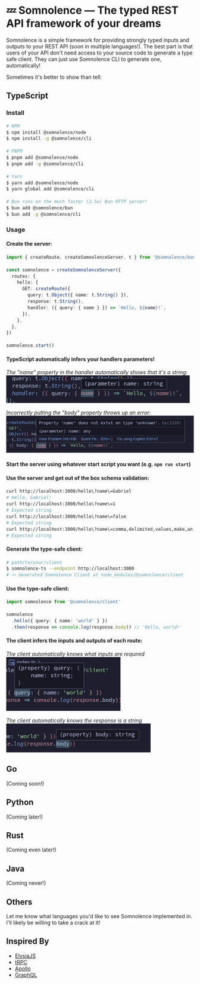 # 💤 Somnolence — The typed REST API framework of your dreams

Somnolence is a simple framework for providing strongly typed inputs and outputs to your REST API (soon in multiple languages!). The best part is that users of your API don't need access to your source code to generate a type safe client. They can just use Somnolence CLI to generate one, automatically!

Sometimes it's better to show than tell:

## TypeScript
### Install
```bash
# NPM
$ npm install @somnolence/node
$ npm install -g @somnolence/cli

# PNPM
$ pnpm add @somnolence/node
$ pnpm add -g @somnolence/cli

# Yarn
$ yarn add @somnolence/node
$ yarn global add @somnolence/cli

# Bun runs on the much faster (2.5x) Bun HTTP server!
$ bun add @somnolence/bun
$ bun add -g @somnolence/cli
```

### Usage
#### Create the server:
```typescript
import { createRoute, createSomnolenceServer, t } from '@somnolence/bun' // Or @somnolence/node

const somnolence = createSomnolenceServer({
  routes: {
    hello: {
      GET: createRoute({
        query: t.Object({ name: t.String() }),
        response: t.String(),
        handler: ({ query: { name } }) => `Hello, ${name}!`,
      }),
    },
  },
})

somnolence.start()
```

#### TypeScript automatically infers your handlers parameters!
_The "name" property in the handler automatically shows that it's a string:_<br />
![The "name" property in the handler automatically shows that it's a string](.images/inference1.png)

_Incorrectly putting the "body" property throws up an error:_<br />
![Incorrectly putting the "body" property throws up an error](.images/inference2.png)

#### Start the server using whatever start script you want (e.g. `npm run start`)

#### Use the server and get out of the box schema validation:
```bash
curl http://localhost:3000/hello\?name\=Gabriel
# Hello, Gabriel!
curl http://localhost:3000/hello\?name\=1
# Expected string
curl http://localhost:3000/hello\?name\=false
# Expected string
curl http://localhost:3000/hello\?name\=comma,delimited,values,make,an,array
# Expected string
```

#### Generate the type-safe client:
```bash
# path/to/your/client
$ somnolence-ts --endpoint http://localhost:3000
# 💤 Generated Somnolence Client at node_modules/@somnolence/client
```

#### Use the type-safe client:
```typescript
import somnolence from '@somnolence/client'

somnolence
  .hello({ query: { name: 'world' } })
  .then(response => console.log(response.body)) // 'Hello, world!'
```

#### The client infers the inputs and outputs of each route:
_The client automatically knows what inputs are required_<br />
![The client automatically knows what inputs are required](.images/inference3.png)

_The client automatically knows the response is a string_<br />
![The client automatically knows the response is a string](.images/inference4.png)

## Go
(Coming soon!)

## Python
(Coming later!)

## Rust
(Coming even later!)

## Java
(Coming never!)

## Others
Let me know what languages you'd like to see Somnolence implemented in. I'll likely be willing to take a crack at it!

## Inspired By
- [ElysiaJS](https://elysiajs.com)
- [tRPC](https://trpc.io)
- [Apollo](https://www.apollographql.com)
- [GraphQL](https://graphql.org)

